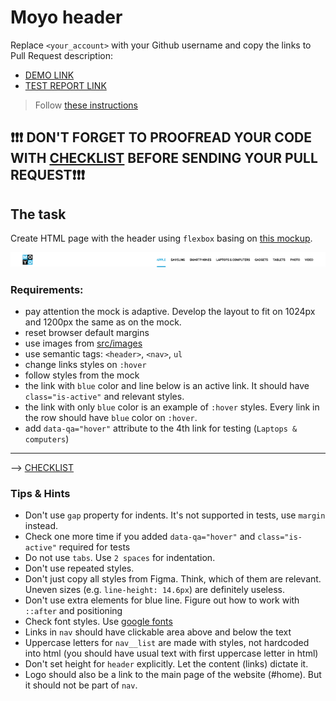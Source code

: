 # Moyo header
Replace `<your_account>` with your Github username and copy the links to Pull Request description:
- [DEMO LINK](https://Vitalikmy.github.io/layout_moyo-header/)
- [TEST REPORT LINK](https://Vitalikmy.github.io/layout_moyo-header/report/html_report/)

> Follow [these instructions](https://mate-academy.github.io/layout_task-guideline/#how-to-solve-the-layout-tasks-on-github)

## ❗️❗️❗️ DON'T FORGET TO PROOFREAD YOUR CODE WITH [CHECKLIST](https://github.com/mate-academy/layout_moyo-header/blob/master/checklist.md) BEFORE SENDING YOUR PULL REQUEST❗️❗️❗️

## The task
Create HTML page with the header using `flexbox` basing on [this mockup](https://www.figma.com/file/1sog2rmfyCjnVxkeZ3ptnc/MOYO-%2F-Header?node-id=0%3A1).

![screenshot](./references/header-example.png)

### Requirements:
- pay attention the mock is adaptive. Develop the layout to fit on 1024px and 1200px the same as on the mock.
- reset browser default margins
- use images from [src/images](src/images)
- use semantic tags: `<header>`, `<nav>`, `ul`
- change links styles on `:hover`
- follow styles from the mock
- the link with `blue` color and line below is an active link. It should have `class="is-active"` and relevant styles.
- the link with only `blue` color is an example of `:hover` styles. Every link in the row should have `blue` color on `:hover`.
- add `data-qa="hover"` attribute to the 4th link for testing (`Laptops & computers`)
---
--> [CHECKLIST](https://github.com/mate-academy/layout_moyo-header/blob/master/checklist.md)

### Tips & Hints
- Don't use `gap` property for indents. It's not supported in tests, use `margin` instead.
- Check one more time if you added `data-qa="hover"` and `class="is-active"`
required for tests
- Do not use `tabs`. Use `2 spaces` for indentation.
- Don't use repeated styles.
- Don't just copy all styles from Figma. Think, which of them are relevant.
Uneven sizes (e.g. `line-height: 14.6px`) are definitely useless.
- Don't use extra elements for blue line. Figure out how to work with `::after`
and positioning
- Check font styles. Use [google fonts](https://fonts.google.com/)
- Links in `nav` should have clickable area above and below the text
- Uppercase letters for `nav__list` are made with styles, not hardcoded into
html (you should have usual text with first uppercase letter in html)
- Don't set height for `header` explicitly. Let the content (links) dictate it.
- Logo should also be a link to the main page of the website (#home). But it
should not be part of `nav`.
